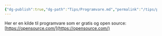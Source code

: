 ```yaml
---
{"dg-publish":true,"dg-path":"Tips/Programvare.md","permalink":"/tips/programvare/"}
---
```


Her er en kilde til programvare som er gratis og open source:
[https://opensource.com/](https://opensource.com/)
